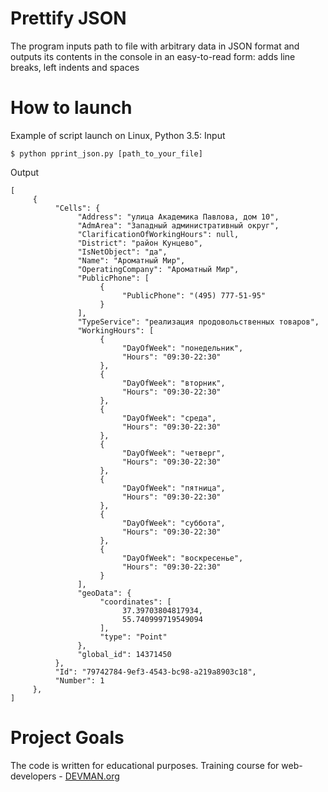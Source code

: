 # Prettify JSON

The program inputs path to file with arbitrary data in JSON format and outputs its contents in the console in an easy-to-read form: adds line breaks, left indents and spaces

# How to launch

Example of script launch on Linux, Python 3.5:
Input
  ```
$ python pprint_json.py [path_to_your_file]
```
Output
```
[
     {
          "Cells": {
               "Address": "улица Академика Павлова, дом 10",
               "AdmArea": "Западный административный округ",
               "ClarificationOfWorkingHours": null,
               "District": "район Кунцево",
               "IsNetObject": "да",
               "Name": "Ароматный Мир",
               "OperatingCompany": "Ароматный Мир",
               "PublicPhone": [
                    {
                         "PublicPhone": "(495) 777-51-95"
                    }
               ],
               "TypeService": "реализация продовольственных товаров",
               "WorkingHours": [
                    {
                         "DayOfWeek": "понедельник",
                         "Hours": "09:30-22:30"
                    },
                    {
                         "DayOfWeek": "вторник",
                         "Hours": "09:30-22:30"
                    },
                    {
                         "DayOfWeek": "среда",
                         "Hours": "09:30-22:30"
                    },
                    {
                         "DayOfWeek": "четверг",
                         "Hours": "09:30-22:30"
                    },
                    {
                         "DayOfWeek": "пятница",
                         "Hours": "09:30-22:30"
                    },
                    {
                         "DayOfWeek": "суббота",
                         "Hours": "09:30-22:30"
                    },
                    {
                         "DayOfWeek": "воскресенье",
                         "Hours": "09:30-22:30"
                    }
               ],
               "geoData": {
                    "coordinates": [
                         37.39703804817934,
                         55.740999719549094
                    ],
                    "type": "Point"
               },
               "global_id": 14371450
          },
          "Id": "79742784-9ef3-4543-bc98-a219a8903c18",
          "Number": 1
     },
]
```




# Project Goals

The code is written for educational purposes. Training course for web-developers - [DEVMAN.org](https://devman.org)
